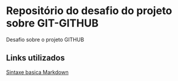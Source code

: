 # Repositório do desafio do projeto sobre GIT-GITHUB
Desafio sobre o projeto GITHUB

## Links utilizados
[Sintaxe basica Markdown](https://www.markdownguide.org/basic-syntax/)
